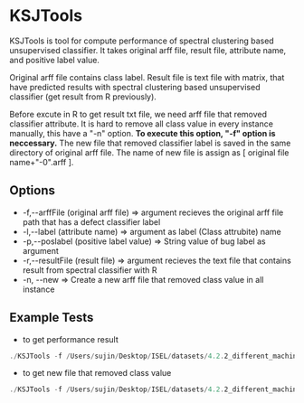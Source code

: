 # KSJTools

KSJTools is tool for compute performance of spectral clustering based unsupervised classifier. It takes original arff file, result file, attribute name, and positive label value. 

Original arff file contains class label. Result file is text file with matrix, that have predicted results with spectral clustering based unsupervised classifier (get result from R previously). 

Before excute in R to get result txt file, we need arff file that removed classifier attribute. It is hard to remove all class value in every instance manually, this have a "-n" option. **To execute this option, "-f" option is neccessary.** The new file that removed classifier label is saved in the same directory of original arff file. The name of new file is assign as [ original file name+"-0".arff ]. 

## Options

-  -f,--arffFile (original arff file)   =>  argument recieves the original arff file path that has a defect classifier label 
- -l,--label (attribute name)  =>  argument as label (Class attrubite) name 
- -p,--poslabel (positive label value)  =>  String value of bug label as argument 
- -r,--resultFile (result file)  =>  argument recieves the text file that contains result from spectral classifier with R
- -n, --new  => Create a new arff file that removed class value in all instance 

## Example Tests

- to get performance result

```powershell
./KSJTools -f /Users/sujin/Desktop/ISEL/datasets/4.2.2_different_machine_learner/HM.arff -r /Users/sujin/Desktop/ISEL/datasets/4.2.2-removed_class_label/4.2.2-results/HM-0-result.txt -p buggy -l class
```

* to get new file that removed class value

```powershell
./KSJTools -f /Users/sujin/Desktop/ISEL/datasets/4.2.2_different_machine_learner/HM.arff -r -n
```

